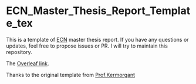 # ECN_Master_Thesis_Report_Template_tex
This is a template of [ECN](https://www.ec-nantes.fr/) master thesis report. If you have any questions or updates, feel free to propose issues or PR. I will try to maintain this repository.


The [Overleaf link]().

Thanks to the original template from [Prof.Kermorgant](https://github.com/oKermorgant/ecn_templates)
